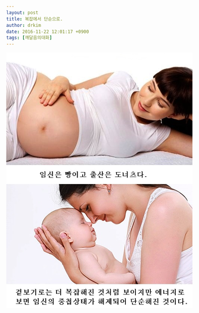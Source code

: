 ```yaml
---
layout: post
title: 복잡에서 단순으로.
author: drkim
date: 2016-11-22 12:01:17 +0900
tags: [깨달음의대화]
---
```





![](/files/attach/images/198/541/780/82.jpg)